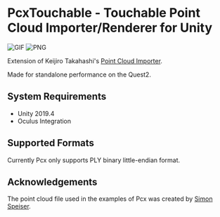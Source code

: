 PcxTouchable - Touchable Point Cloud Importer/Renderer for Unity
=============================================

![GIF](https://i.imgur.com/SXfEfhb.gif)
![PNG](https://i.imgur.com/OIwbNMu.png)

Extension of Keijiro Takahashi's [Point Cloud Importer].

[Point Cloud Importer]: https://github.com/keijiro/Pcx

Made for standalone performance on the Quest2.

System Requirements
-------------------

- Unity 2019.4
- Oculus Integration

Supported Formats
-----------------

Currently Pcx only supports PLY binary little-endian format.


Acknowledgements
----------------

The point cloud file used in the examples of Pcx was created by [Simon Speiser].

[Simon Speiser]: http://www.simonspeiser.de